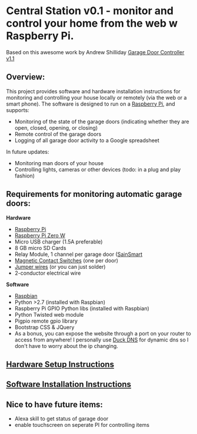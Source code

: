 
Central Station v0.1 - monitor and control your home from the web w Raspberry Pi.
======================

Based on this awesome work by Andrew Shilliday
[Garage Door Controller v1.1](https://github.com/andrewshilliday/garage-door-controller)



Overview:
---------

This project provides software and hardware installation instructions for monitoring and controlling your house locally or remotely (via the web or a smart phone). The software is designed to run on a [Raspberry Pi](www.raspberrypi.org), and supports:
* Monitoring of the state of the garage doors (indicating whether they are open, closed, opening, or closing)
* Remote control of the garage doors
* Logging of all garage door activity to a Google spreadsheet

In future updates:
* Monitoring man doors of your house
* Controlling lights, cameras or other devices (todo: in a plug and play fashion)

Requirements for monitoring automatic garage doors:
-----

**Hardware**

* [Raspberry Pi](http://www.raspberrypi.org)
* [Raspberry Pi Zero W](https://www.adafruit.com/product/3410?gclid=CjwKCAjwuITNBRBFEiwA9N9YEDkpJEFu-aiiTHkML_k4NE2clFAz4Ujuy2McEmUvYHpdlutGi9NEHRoCkR4QAvD_BwE) 
* Micro USB charger (1.5A preferable)
* 8 GB micro SD Cards
* Relay Module, 1 channel per garage door ([SainSmart](http://amzn.com/B0057OC6D8)
* [Magnetic Contact Switches](https://www.amazon.com/Directed-Electronics-8601-Magnetic-Switch/dp/B0009SUF08) (one per door)
* [Jumper wires](http://amzn.com/B007XPSVMY) (or you can just solder)
* 2-conductor electrical wire

**Software**

* [Raspbian](http://www.raspbian.org/)
* Python >2.7 (installed with Raspbian)
* Raspberry Pi GPIO Python libs (installed with Raspbian)
* Python Twisted web module
* Pigpio remote gpio library
* Bootstrap CSS & JQuery
* As a bonus, you can expose the website through a port on your router to access from anywhere!  I personally use [Duck DNS](http://www.duckdns.org) for dynamic dns so I don't have to worry about the ip changing.

[Hardware Setup Instructions](https://github.com/sawyerit/docker_images/tree/master/central_switch/hardware.md)
------


[Software Installation Instructions](https://github.com/sawyerit/docker_images/tree/master/central_switch/software.md)
-----


Nice to have future items:
-----
* Alexa skill to get status of garage door
* enable touchscreen on seperate PI for controlling items
